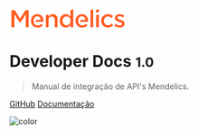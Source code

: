 <!-- _coverpage.md -->

![logo](_media/logo-mendelics.png)

# Developer Docs <small>1.0</small>

> Manual de integração de API's Mendelics.

[GitHub](https://github.com/mendelics/developer)
[Documentação](/pt-br/)

<!-- background color -->

![color](#f0f0f0)
